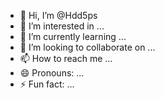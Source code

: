 - 👋 Hi, I’m @Hdd5ps
- 👀 I’m interested in ...
- 🌱 I’m currently learning ...
- 💞️ I’m looking to collaborate on ...
- 📫 How to reach me ...
- 😄 Pronouns: ...
- ⚡ Fun fact: ...

<!---
Hdd5ps/Hdd5ps is a ✨ special ✨ repository because its `README.md` (this file) appears on your GitHub profile.
You can click the Preview link to take a look at your changes.
--->
